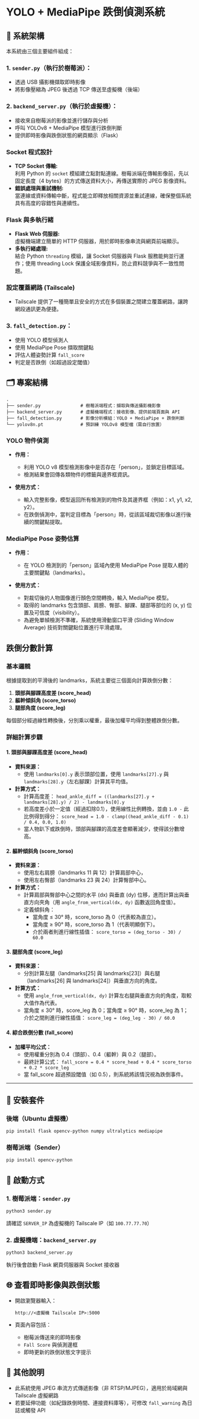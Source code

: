 
#  YOLO + MediaPipe 跌倒偵測系統

## 🧩 系統架構

本系統由三個主要組件組成：

### 1. **`sender.py`**（執行於樹莓派）：
   - 透過 USB 攝影機擷取即時影像
   - 將影像壓縮為 JPEG 後透過 TCP 傳送至虛擬機（後端）

### 2. **`backend_server.py`**（執行於虛擬機）：
   - 接收來自樹莓派的影像並進行儲存與分析
   - 呼叫 YOLOv8 + MediaPipe 模型進行跌倒判斷
   - 提供即時影像與跌倒狀態的網頁顯示（Flask）
     
### Socket 程式設計
- **TCP Socket 傳輸:**  
  利用 Python 的 `socket` 模組建立點對點連線。樹莓派端在傳輸影像前，先以固定長度（4 bytes）的方式傳送資料大小，再傳送實際的 JPEG 影像資料。  
- **錯誤處理與重試機制:**  
  當連線或資料傳輸中斷，程式能立即釋放相關資源並重試連線，確保整個系統具有高度的容錯性與連續性。

### Flask 與多執行緒
- **Flask Web 伺服器:**  
  虛擬機端建立簡單的 HTTP 伺服器，用於即時影像串流與網頁前端顯示。  
- **多執行緒處理:**  
  結合 Python `threading` 模組，讓 Socket 伺服器與 Flask 服務能夠並行運作；使用 threading Lock 保護全域影像資料，防止資料競爭與不一致性問題。

### 設定覆蓋網路 (Tailscale)
- Tailscale 提供了一種簡單且安全的方式在多個裝置之間建立覆蓋網路，讓跨網段通訊更為便捷。

### 3. **`fall_detection.py`**：
   - 使用 YOLO 模型偵測人
   - 使用 MediaPipe Pose 擷取關鍵點
   - 評估人體姿勢計算 `fall_score`
   - 判定是否跌倒（如超過設定閾值）



  
## 🗂️ 專案結構

```
.
├── sender.py               # 樹莓派端程式：擷取與傳送攝影機影像
├── backend_server.py       # 虛擬機端程式：接收影像、提供前端頁面與 API
├── fall_detection.py       # 影像分析模組：YOLO + MediaPipe + 跌倒判斷
└── yolov8n.pt              # 預訓練 YOLOv8 模型檔（需自行放置）
```

### YOLO 物件偵測

- **作用：**
  - 利用 YOLO v8 模型檢測影像中是否存在「person」，並鎖定目標區域。
  - 檢測結果會回傳各類物件的標籤與邊界框資訊。

- **使用方式：**
  - 輸入完整影像，模型返回所有檢測到的物件及其邊界框（例如：x1, y1, x2, y2）。
  - 在跌倒偵測中，當判定目標為「person」時，從該區域裁切影像以進行後續的關鍵點提取。

### MediaPipe Pose 姿勢估算

- **作用：**
  - 在 YOLO 檢測到的「person」區域內使用 MediaPipe Pose 提取人體的主要關鍵點（landmarks）。

- **使用方式：**
  - 對裁切後的人物圖像進行顏色空間轉換，輸入 MediaPipe 模型。
  - 取得的 landmarks 包含頭部、肩膀、臀部、腳踝、腿部等部位的 (x, y) 位置及可信度（visibility）。
  - 為避免單幀檢測不準確，系統使用滑動窗口平滑 (Sliding Window Average) 技術對關鍵點位置進行平滑處理。


## 跌倒分數計算

### 基本邏輯

根據提取到的平滑後的 landmarks，系統主要從三個面向計算跌倒分數：

1. **頭部與腳踝高度差 (score_head)**
2. **軀幹傾斜角 (score_torso)**
3. **腿部角度 (score_leg)**

每個部分經過線性轉換後，分別乘以權重，最後加權平均得到整體跌倒分數。

### 詳細計算步驟

#### 1. 頭部與腳踝高度差 (score_head)
- **資料來源：**
  - 使用 `landmarks[0].y` 表示頭部位置，使用 `landmarks[27].y` 與 `landmarks[28].y`（左右腳踝）計算其平均值。
- **計算方式：**
  - 計算高度差：
    `head_ankle_diff = ((landmarks[27].y + landmarks[28].y) / 2) - landmarks[0].y`
  - 若高度差小於一定值（經過扣除0.1），使用線性比例轉換，並由 `1.0 -` 此比例得到得分：
    `score_head = 1.0 - clamp((head_ankle_diff - 0.1) / 0.4, 0.0, 1.0)`
  - 當人物趴下或跌倒時，頭部與腳踝的高度差會顯著減少，使得該分數增高。

#### 2. 軀幹傾斜角 (score_torso)
- **資料來源：**
  - 使用左右肩膀（landmarks 11 與 12）計算肩部中心，
  - 使用左右臀部（landmarks 23 與 24）計算臀部中心。
- **計算方式：**
  - 計算肩部與臀部中心之間的水平 (dx) 與垂直 (dy) 位移，進而計算出與垂直方向夾角（用 `angle_from_vertical(dx, dy)` 函數返回角度值）。
  - 定義傾斜角：
    - 當角度 ≤ 30° 時，score_torso 為 0（代表較為直立）。
    - 當角度 ≥ 90° 時，score_torso 為 1（代表明顯倒下）。
    - 介於兩者則進行線性插值：
      `score_torso = (deg_torso - 30) / 60.0`

#### 3. 腿部角度 (score_leg)
- **資料來源：**
  - 分別計算左腿（landmarks[25] 與 landmarks[23]）與右腿（landmarks[26] 與 landmarks[24]）與垂直方向的角度。
- **計算方式：**
  - 使用 `angle_from_vertical(dx, dy)` 計算左右腿與垂直方向的角度，取較大值作為代表。
  - 當角度 ≤ 30° 時，score_leg 為 0；當角度 ≥ 90° 時，score_leg 為 1；介於之間則進行線性插值：
    `score_leg = (deg_leg - 30) / 60.0`

#### 4. 綜合跌倒分數 (fall_score)
- **加權平均公式：**
  - 使用權重分別為 0.4（頭部）、0.4（軀幹）與 0.2（腿部）。
  - 最終計算公式：
    `fall_score = 0.4 * score_head + 0.4 * score_torso + 0.2 * score_leg`
  - 當 fall_score 超過預設閾值（如 0.5），則系統將該情況視為跌倒事件。



---------------------------------------------------------------------------------------
## 🔧 安裝套件

### 後端（Ubuntu 虛擬機）

```bash
pip install flask opencv-python numpy ultralytics mediapipe
```

### 樹莓派端（Sender）

```bash
pip install opencv-python
```

## 🚀 啟動方式

### 1. 樹莓派端：`sender.py`

```bash
python3 sender.py
```

請確認 `SERVER_IP` 為虛擬機的 Tailscale IP（如 `100.77.77.70`）

### 2. 虛擬機端：`backend_server.py`

```bash
python3 backend_server.py
```

執行後會啟動 Flask 網頁伺服器與 Socket 接收器

## 🌐 查看即時影像與跌倒狀態

- 開啟瀏覽器輸入：
  
  ```
  http://<虛擬機 Tailscale IP>:5000
  ```

- 頁面內容包括：
  - 樹莓派傳送來的即時影像
  - `Fall Score` 與偵測邊框
  - 即時更新的跌倒狀態文字提示


## 📌 其他說明

- 此系統使用 JPEG 串流方式傳遞影像（非 RTSP/MJPEG），適用於局域網與 Tailscale 虛擬網路
- 若要延伸功能（如紀錄跌倒時間、連接資料庫等），可修改 `fall_warning` 為日誌或觸發 API
